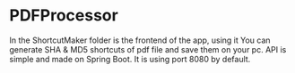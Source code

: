 # PDFProcessor
 In the ShortcutMaker folder is the frontend of the app, using it You can generate SHA & MD5 shortcuts of pdf file and save them on your pc. 
 API is simple and made on Spring Boot. It is using port 8080 by default. 
